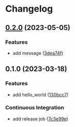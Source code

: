# Changelog

## [0.2.0](https://github.com/MunifTanjim/dummy.lua/compare/0.1.0...0.2.0) (2023-05-05)


### Features

* add message ([3dea74f](https://github.com/MunifTanjim/dummy.lua/commit/3dea74fc4bd764972da5c128c65dcac554739bae))

## 0.1.0 (2023-03-18)


### Features

* add hello_world ([130bcc7](https://github.com/MunifTanjim/dummy.lua/commit/130bcc7d2c3af1871aacabd2ddcc87566517c1ab))


### Continuous Integration

* add release job ([7c3e99e](https://github.com/MunifTanjim/dummy.lua/commit/7c3e99ec3e73924248164435d11905f8608661f8))
